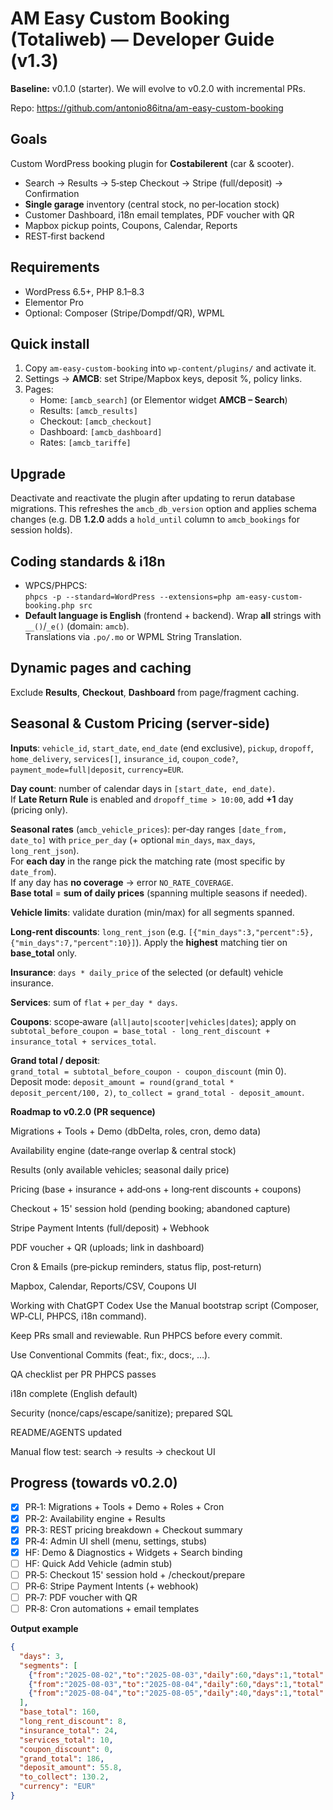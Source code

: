 # AM Easy Custom Booking (Totaliweb) — Developer Guide (v1.3)

**Baseline:** v0.1.0 (starter). We will evolve to v0.2.0 with incremental PRs.

Repo: https://github.com/antonio86itna/am-easy-custom-booking

## Goals
Custom WordPress booking plugin for **Costabilerent** (car & scooter).
- Search → Results → 5‑step Checkout → Stripe (full/deposit) → Confirmation
- **Single garage** inventory (central stock, no per‑location stock)
- Customer Dashboard, i18n email templates, PDF voucher with QR
- Mapbox pickup points, Coupons, Calendar, Reports
- REST‑first backend

## Requirements
- WordPress 6.5+, PHP 8.1–8.3
- Elementor Pro
- Optional: Composer (Stripe/Dompdf/QR), WPML

## Quick install
1. Copy `am-easy-custom-booking` into `wp-content/plugins/` and activate it.
2. Settings → **AMCB**: set Stripe/Mapbox keys, deposit %, policy links.
3. Pages:
   - Home: `[amcb_search]` (or Elementor widget **AMCB – Search**)
   - Results: `[amcb_results]`
   - Checkout: `[amcb_checkout]`
   - Dashboard: `[amcb_dashboard]`
   - Rates: `[amcb_tariffe]`

## Upgrade

Deactivate and reactivate the plugin after updating to rerun database migrations. This refreshes the `amcb_db_version` option and applies schema changes (e.g. DB **1.2.0** adds a `hold_until` column to `amcb_bookings` for session holds).

## Coding standards & i18n
- WPCS/PHPCS:  
  `phpcs -p --standard=WordPress --extensions=php am-easy-custom-booking.php src`
- **Default language is English** (frontend + backend). Wrap **all** strings with `__()`/`_e()` (domain: `amcb`).  
  Translations via `.po/.mo` or WPML String Translation.

## Dynamic pages and caching
Exclude **Results**, **Checkout**, **Dashboard** from page/fragment caching.

## Seasonal & Custom Pricing (server‑side)
**Inputs**: `vehicle_id`, `start_date`, `end_date` (end exclusive), `pickup`, `dropoff`, `home_delivery`, `services[]`, `insurance_id`, `coupon_code?`, `payment_mode=full|deposit`, `currency=EUR`.

**Day count**: number of calendar days in `[start_date, end_date)`.  
If **Late Return Rule** is enabled and `dropoff_time > 10:00`, add **+1** day (pricing only).

**Seasonal rates** (`amcb_vehicle_prices`): per‑day ranges `[date_from, date_to]` with `price_per_day` (+ optional `min_days`, `max_days`, `long_rent_json`).  
For **each day** in the range pick the matching rate (most specific by `date_from`).  
If any day has **no coverage** → error `NO_RATE_COVERAGE`.  
**Base total** = **sum of daily prices** (spanning multiple seasons if needed).

**Vehicle limits**: validate duration (min/max) for all segments spanned.

**Long‑rent discounts**: `long_rent_json` (e.g. `[{"min_days":3,"percent":5},{"min_days":7,"percent":10}]`). Apply the **highest** matching tier on **base_total** only.

**Insurance**: `days * daily_price` of the selected (or default) vehicle insurance.

**Services**: sum of `flat` + `per_day * days`.

**Coupons**: scope‐aware (`all|auto|scooter|vehicles|dates`); apply on  
`subtotal_before_coupon = base_total - long_rent_discount + insurance_total + services_total`.

**Grand total / deposit**:  
`grand_total = subtotal_before_coupon - coupon_discount` (min 0).  
Deposit mode: `deposit_amount = round(grand_total * deposit_percent/100, 2)`, `to_collect = grand_total - deposit_amount`.

**Roadmap to v0.2.0 (PR sequence)**

Migrations + Tools + Demo (dbDelta, roles, cron, demo data)

Availability engine (date‑range overlap & central stock)

Results (only available vehicles; seasonal daily price)

Pricing (base + insurance + add‑ons + long‑rent discounts + coupons)

Checkout + 15' session hold (pending booking; abandoned capture)

Stripe Payment Intents (full/deposit) + Webhook

PDF voucher + QR (uploads; link in dashboard)

Cron & Emails (pre‑pickup reminders, status flip, post‑return)

Mapbox, Calendar, Reports/CSV, Coupons UI

Working with ChatGPT Codex
Use the Manual bootstrap script (Composer, WP‑CLI, PHPCS, i18n command).

Keep PRs small and reviewable. Run PHPCS before every commit.

Use Conventional Commits (feat:, fix:, docs:, …).

QA checklist per PR
 PHPCS passes

 i18n complete (English default)

 Security (nonce/caps/escape/sanitize); prepared SQL

 README/AGENTS updated

 Manual flow test: search → results → checkout UI

## Progress (towards v0.2.0)
- [x] PR‑1: Migrations + Tools + Demo + Roles + Cron
- [x] PR‑2: Availability engine + Results
- [x] PR‑3: REST pricing breakdown + Checkout summary
- [x] PR‑4: Admin UI shell (menu, settings, stubs)
- [x] HF: Demo & Diagnostics + Widgets + Search binding
- [ ] HF: Quick Add Vehicle (admin stub)
- [ ] PR‑5: Checkout 15' session hold + /checkout/prepare
- [ ] PR‑6: Stripe Payment Intents (+ webhook)
- [ ] PR‑7: PDF voucher with QR
- [ ] PR‑8: Cron automations + email templates

**Output example**
```json
{
  "days": 3,
  "segments": [
    {"from":"2025-08-02","to":"2025-08-03","daily":60,"days":1,"total":60},
    {"from":"2025-08-03","to":"2025-08-04","daily":60,"days":1,"total":60},
    {"from":"2025-08-04","to":"2025-08-05","daily":40,"days":1,"total":40}
  ],
  "base_total": 160,
  "long_rent_discount": 8,
  "insurance_total": 24,
  "services_total": 10,
  "coupon_discount": 0,
  "grand_total": 186,
  "deposit_amount": 55.8,
  "to_collect": 130.2,
  "currency": "EUR"
}
